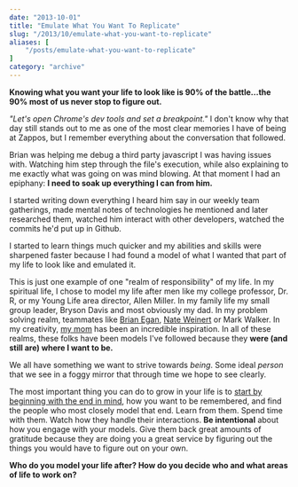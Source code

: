 ```yaml
---
date: "2013-10-01"
title: "Emulate What You Want To Replicate"
slug: "/2013/10/emulate-what-you-want-to-replicate"
aliases: [
    "/posts/emulate-what-you-want-to-replicate"
]
category: "archive"
---
```


__Knowing what you want your life to look like is 90% of the battle...the 90% most of us never stop to figure out.__

_"Let's open Chrome's dev tools and set a breakpoint."_ I don't know why that day still stands out to me as one of the most clear memories I have of being at Zappos, but I remember everything about the conversation that followed.

Brian was helping me debug a third party javascript I was having issues with. Watching him step through the file's execution, while also explaining to me exactly what was going on was mind blowing. At that moment I had an epiphany: __I need to soak up everything I can from him.__

I started writing down everything I heard him say in our weekly team gatherings, made mental notes of technologies he mentioned and later researched them, watched him interact with other developers, watched the commits he'd put up in Github.

I started to learn things much quicker and my abilities and skills were sharpened faster because I had found a model of what I wanted that part of my life to look like and emulated it.

This is just one example of one "realm of responsibility" of my life. In my spiritual life, I chose to model my life after men like my college professor, Dr. R, or my Young Life area director, Allen Miller. In my family life my small group leader, Bryson Davis and most obviously my dad. In my problem solving realm, teammates like [Brian Egan](https://www.twitter.com/brianegan), [Nate Weinert](https://www.twitter.com/natebirdman) or Mark Walker. In my creativity, [my mom](https://thecharmhouse.blogspot.com/) has been an incredible inspiration. In all of these realms, these folks have been models I've followed because they __were (and still are) where I want to be.__

We all have something we want to strive towards _being_. Some ideal _person_ that we see in a foggy mirror that through time we hope to see clearly.

The most important thing you can do to grow in your life is to [start by beginning with the end in mind](/2013/10/my-eulogy/), how you want to be remembered, and find the people who most closely model that end. Learn from them. Spend time with them. Watch how they handle their interactions. __Be intentional__ about how you engage with your models. Give them back great amounts of gratitude because they are doing you a great service by figuring out the things you would have to figure out on your own.

__Who do you model your life after? How do you decide who and what areas of life to work on?__

